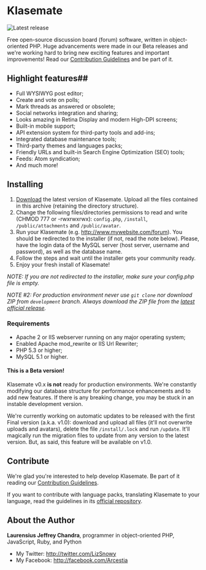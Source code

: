 Klasemate
===================

![Latest release](https://img.shields.io/github/release/arcestiaishere/klasemate.svg)

Free open-source discussion board (forum) software, written in object-oriented PHP. Huge advancements were made in our Beta releases and we're working hard to bring new exciting features and important improvements! Read our [Contribution Guidelines](https://github.com/arcestiaishere/klasemate/blob/master/CONTRIBUTE.md) and be part of it.

## Highlight features##

* Full WYSIWYG post editor;
* Create and vote on polls;
* Mark threads as answered or obsolete;
* Social networks integration and sharing;
* Looks amazing in Retina Display and modern High-DPI screens;
* Built-in mobile support;
* API extension system for third-party tools and add-ins;
* Integrated database maintenance tools;
* Third-party themes and languages packs;
* Friendly URLs and built-in Search Engine Optimization (SEO) tools;
* Feeds: Atom syndication;
* And much more!

## Installing ##

1. [Download](https://github.com/arcestiaishere/klasemate/releases) the latest version of Klasemate. Upload all the files contained in this archive (retaining the directory structure).
2. Change the following files/directories permissions to read and write (CHMOD 777 or -rwxrwxrwx): `config.php`, `/install`, `/public/attachments` and `/public/avatar`.
3. Run your Klasemate (e.g. http://www.mywebsite.com/forum). You should be redirected to the installer (if not, read the note below). Please, have the login data of the MySQL server (host server, username and password), as well as the database name.
4. Follow the steps and wait until the installer gets your community ready.
5. Enjoy your fresh install of Klasemate!

*NOTE: If you are not redirected to the installer, make sure your config.php file is empty.*

*NOTE #2: For production environment never use `git clone` nor download ZIP from `development` branch. Always download the ZIP file from the [latest official release](https://github.com/arcestiaishere/klasemate/releases).*

### Requirements ###

* Apache 2 or IIS webserver running on any major operating system;
* Enabled Apache mod_rewrite or IIS Url Rewriter;
* PHP 5.3 or higher;
* MySQL 5.1 or higher.

#### This is a Beta version! ####

Klasemate v0.x **is not** ready for production environments. We're constantly modifying our database structure for performance enhancements and to add new features. If there is any breaking change, you may be stuck in an instable development version.

We're currently working on automatic updates to be released with the first Final version (a.k.a. v1.0): download and upload all files (it'll not overwrite uploads and avatars), delete the file `/install/.lock` and run `/update`. It'll magically run the migration files to update from any version to the latest version. But, as said, this feature will be available on v1.0.

## Contribute

We're glad you're interested to help develop Klasemate. Be part of it reading our [Contribution Guidelines](https://github.com/arcestiaishere/klasemate/blob/master/CONTRIBUTE.md).

If you want to contribute with language packs, translating Klasemate to your language, read the guidelines in its [official repository](https://github.com/arcestiaishere/klasemate-languages).

## About the Author ##

**Laurensius Jeffrey Chandra**, programmer in object-oriented PHP, JavaScript, Ruby, and Python

* My Twitter: http://twitter.com/LizSnowy
* My Facebook: http://facebook.com/Arcestia
